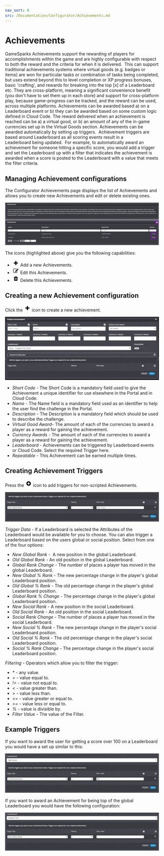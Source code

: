 ```yaml
---
nav_sort: 8
src: /Documentation/Configurator/Achievements.md
---
```


# Achievements

GameSparks Achievements support the rewarding of players for accomplishments within the game and are highly configurable with respect to both the reward and the criteria for when it is delivered.  This can support traditional achievements systems where virtual goods (e.g. badges or items) are won for particular tasks or combination of tasks being completed, but uses extend beyond this to level completion or XP progress bonuses, basic 'crafting', and rewards for breaking into the top [x] of a Leaderboard etc. They are cross-platform, meaning a significant convenience benefit (you don't have to set them up in each store) and support for cross-platform play, because game-progress can be tracked, and the reward can be used, across multiple platforms. Achievements can be awarded based a) on a Leaderboard event or b) they can be awarded based on some custom logic defined in Cloud Code. The reward delivered when an achievement is reached can be a) a virtual good, or b) an amount of any of the in-game currencies set up in the Virtual Goods section. Achievements can be awarded automatically by setting up triggers.  Achievement triggers are based around Leaderboard as all scoring events result in a Leaderboard being updated.  For example, to automatically award an achievement for someone hitting a specific score, you would add a trigger and set the Leaderboard up with a filter that indicates the achievement is awarded when a score is posted to the Leaderboard with a value that meets the filter criteria.

## Managing Achievement configurations

The Configurator Achievements page displays the list of Achievements and allows you to create new Achievements and edit or delete existing ones.

![](img/Achs/1.jpg)

The icons (highlighted above) give you the following capabilities:

* ![](/img/fa/plus.png) Add a new Achievements.
* ![](/img/fa/edit.png) Edit this Achievements.
* ![](/img/fa/trash.png) Delete this Achievements.

## Creating a new Achievement configuration

Click the ![](/img/fa/plus.png) icon to create a new achievement.

![](img/Achs/2.jpg)

* *Short Code* \- The Short Code is a mandatory field used to give the Achievement a unique identifier for use elsewhere in the Portal and in Cloud Code.
* *Name* \- The Name field is a mandatory field used as an identifier to help the user find the challenge in the Portal.
* *Description* \- The Description is a mandatory field which should be used to describe the challenge.
* *Virtual Good Award*- The amount of each of the currencies to award a player as a reward for gaining the achievement.
* *Currency Awards* \- The amount of each of the currencies to award a player as a reward for gaining the achievement.
* *Leaderboard* \- Achievements can be triggered by Leaderboard events or Cloud Code. Select the required Trigger here.
* *Repeatable*  \- This Achievement can be earned multiple times.

## Creating Achievement Triggers

Press the ![](/img/fa/plus-circle.png) icon to add triggers for non-scripted Achievements.

![](img/Achs/3.jpg)

*Trigger Data* \- If a Leaderboard is selected the Attributes of the Leaderboard would be available for you to choose. You can also trigger a Leaderboard based on the users global or social position. Select from one of the four options:

* *New Global Rank* \-  A new position in the global Leaderboard.
* *Old Global Rank* \- An old position in the global Leaderboard.
* *Global Rank Change* - The number of places a player has moved in the global Leaderboard.
* *New Global % Rank* \- The new percentage change in the player's global Leaderboard position.
* *Old Global % Rank* \- The old percentage change in the player's global Leaderboard position.
* *Global Rank % Change* \- The percentage change in the player's global Leaderboard position.
* *New Social Rank* \- A new position in the social Leaderboard.
* *Old Social Rank* \- An old position in the social Leaderboard.
* *Social Rank Change* \- The number of places a player has moved in the social Leaderboard.
* *New Social % Rank* \- The new percentage change in the player's social Leaderboard position.
* *Old Social % Rank* \- The old percentage change in the player's social Leaderboard position.
* *Social % Rank Change* \- The percentage change in the player's social Leaderboard position.

*Filtering* \- Operators which allow you to filter the trigger:
* *\** \- any value.  
* *=* \- value equal to.
* *!=* \- value not equal to.
* *<* \- value greater than.
* *>* \- value less than.
* *<=* \- value greater or equal to.
* *>=* \- value less or equal to.
* *%* \- value is divisible by.
* *Filter Value* - The value of the Filter.

## Example Triggers

If you want to award the user for getting a score over 100 on a Leaderboard you would have a set up similar to this:

![](img/Achs/4.jpg)

If you want to award an Achievement for being top of the global Leaderboard you would have the following configuration:

![](img/Achs/5.jpg)
